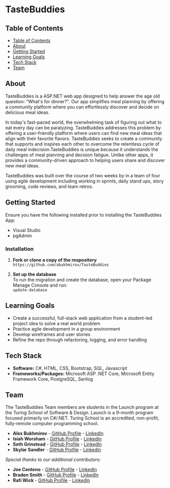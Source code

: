 # TasteBuddies

## Table of Contents
- [Table of Contents](#table-of-contents)
- [About](#about)
- [Getting Started](#getting-started)
- [Learning Goals](#learning-goals)
- [Tech Stack](#tech-stack)
- [Team](#team)
  
## About
TasteBuddies is a ASP.NET web app designed to help answer the age old question: "What's for dinner?". Our app simplifies meal planning by offering a community platform where you can effortlessly discover and decide on delicious meal ideas.

In today's fast-paced world, the overwhelming task of figuring out what to eat every day can be paralyzing. TasteBuddies addresses this problem by offering a user-friendly platform where users can find new meal ideas that align with their favorite flavors. TasteBuddies seeks to create a community that supports and inspires each other to overcome the relentless cycle of daily meal indecision.TasteBuddies is unique because it understands the challenges of meal planning and decision fatigue. Unlike other apps, it provides a community-driven approach to helping users share and discover new meal ideas. 

TasteBuddies was built over the course of two weeks by in a team of four using agile development including working in sprints, daily stand ups, story grooming, code reviews, and team retros.

## Getting Started
Ensure you have the following installed prior to installing the TasteBuddies App:
- Visual Studio
- pgAdmin

<h3>Installation</h3>

1. **Fork or clone a copy of the respository** <br>
`https://github.com/abukhmirov/TasteBuddies`

2. **Set up the database** <br>
To run the migration and create the database, open your Package Manage Console and run: <br>
`update-database`

## Learning Goals
- Create a successful, full-stack web application from a student-led project idea to solve a real world problem
- Practice agile development in a group environment
- Develop wireframes and user stories
- Refine the repo through refactoring, logging, and error handling

## Tech Stack
- **Software:** C#, HTML, CSS, Bootstrap, SQL, Javascript
- **Frameworks/Packages:** Microsoft ASP .NET Core, Microsoft Entity Framework Core, PostgreSQL, Serilog

## Team
The TasteBuddies Team members are students in the Launch program at the Turing School of Software & Design. Launch is a 9-month program focused primarily on C#/.NET. Turing School is an accredited, non-profit, fully-remote computer programming school.
- **Alex Bukhmirov** - [GitHub Profile](https://github.com/abukhmirov) - [LinkedIn](https://www.linkedin.com/in/alex-bukhmirov/)
- **Isiah Worsham** - [GitHub Profile](https://github.com/iworsham) - [LinkedIn](https://www.linkedin.com/in/isiah-worsham/)
- **Seth Grinstead** - [GitHub Profile](https://github.com/SGrinstead) - [LinkedIn](https://www.linkedin.com/in/seth-grinstead/)
- **Skylar Sandler** - [GitHub Profile](https://github.com/skylarbsandler) - [LinkedIn](https://www.linkedin.com/in/skylarbsandler/)

*Special thanks to our additional contributors:*
- **Joe Centeno** - [GitHub Profile](https://github.com/joe10111) - [LinkedIn](https://www.linkedin.com/in/joe-centeno/)
- **Braden Smith** - [GitHub Profile](https://github.com/bradenasmith2) - [LinkedIn](https://www.linkedin.com/in/braden-smith2/)
- **Rafi Wick** - [GitHub Profile](https://github.com/RafiWick) - [LinkedIn](https://www.linkedin.com/in/raphael-wick-285489197/)
